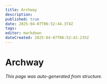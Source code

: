 ```yaml
---
title: Archway
description: 
published: true
date: 2025-04-07T06:52:44.374Z
tags: 
editor: markdown
dateCreated: 2025-04-07T06:52:42.235Z
---
```


# Archway

*This page was auto-generated from structure.*
